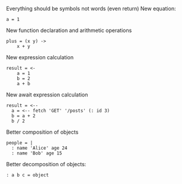 Everything should be symbols not words (even return)
New equation:

```
a = 1
```

New function declaration and arithmetic operations

```
plus = (x y) ->
    x + y
```

New expression calculation

```
result = <-
    a = 1
    b = 2
    a + b
```

New await expression calculation

```
result = <--
  a = <-- fetch 'GET' '/posts' (: id 3)
  b = a + 2
  b / 2
```

Better composition of objects

```
people = |
  : name 'Alice' age 24
  : name 'Bob' age 15
```

Better decomposition of objects:

```
: a b c = object
```

